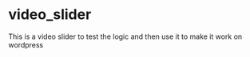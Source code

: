 # video_slider
This is a video slider to test the logic and then use it to make it work on wordpress
